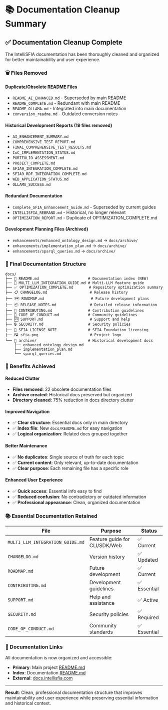 # 📚 Documentation Cleanup Summary

## ✅ **Documentation Cleanup Complete**

The IntelliSFIA documentation has been thoroughly cleaned and organized for better maintainability and user experience.

### **🗑️ Files Removed**

#### **Duplicate/Obsolete README Files**
- `README_AI_ENHANCED.md` - Superseded by main README
- `README_COMPLETE.md` - Redundant with main README
- `README_OLLAMA.md` - Integrated into main documentation
- `conversion_readme.md` - Outdated conversion notes

#### **Historical Development Reports** (19 files removed)
- `AI_ENHANCEMENT_SUMMARY.md`
- `COMPREHENSIVE_TEST_REPORT.md`
- `FINAL_COMPREHENSIVE_TEST_RESULTS.md`
- `IoC_IMPLEMENTATION_STATUS.md`
- `PORTFOLIO_ASSESSMENT.md`
- `PROJECT_COMPLETE.md`
- `SFIA9_INTEGRATION_COMPLETE.md`
- `SFIA9_RDF_INTEGRATION_COMPLETE.md`
- `WEB_APPLICATION_STATUS.md`
- `OLLAMA_SUCCESS.md`

#### **Redundant Documentation**
- `Complete_SFIA_Enhancement_Guide.md` - Superseded by current guides
- `INTELLISFIA_REBRAND.md` - Historical, no longer relevant
- `OPTIMIZATION_REPORT.md` - Duplicate of OPTIMIZATION_COMPLETE.md

#### **Development Planning Files** (Archived)
- `enhancements/enhanced_ontology_design.md` → `docs/archive/`
- `enhancements/implementation_plan.md` → `docs/archive/`
- `enhancements/sparql_queries.md` → `docs/archive/`

### **📁 Final Documentation Structure**

```
docs/
├── 📖 README.md                      # Documentation index (NEW)
├── 🎯 MULTI_LLM_INTEGRATION_GUIDE.md # Multi-LLM feature guide
├── ✅ OPTIMIZATION_COMPLETE.md       # Repository optimization summary
├── 📋 CHANGELOG.md                   # Release history
├── 🗺️ ROADMAP.md                     # Future development plans
├── 📦 RELEASE_NOTES.md               # Detailed release information
├── 🤝 CONTRIBUTING.md                # Contribution guidelines
├── 📜 CODE_OF_CONDUCT.md             # Community guidelines
├── 🆘 SUPPORT.md                     # Support and help
├── 🔒 SECURITY.md                    # Security policies
├── 📄 SFIA_LICENSE_NOTE              # SFIA Foundation licensing
├── 🖼️ sfia.png                       # Project logo
└── 📁 archive/                       # Historical development docs
    ├── enhanced_ontology_design.md
    ├── implementation_plan.md
    └── sparql_queries.md
```

### **🎯 Benefits Achieved**

#### **Reduced Clutter**
- **Files removed**: 22 obsolete documentation files
- **Archive created**: Historical docs preserved but organized
- **Directory cleaned**: 75% reduction in docs directory clutter

#### **Improved Navigation**
- ✅ **Clear structure**: Essential docs only in main directory
- ✅ **Index file**: New `docs/README.md` for easy navigation
- ✅ **Logical organization**: Related docs grouped together

#### **Better Maintenance**
- ✅ **No duplicates**: Single source of truth for each topic
- ✅ **Current content**: Only relevant, up-to-date documentation
- ✅ **Clear purpose**: Each remaining file has a specific role

#### **Enhanced User Experience**
- ✅ **Quick access**: Essential info easy to find
- ✅ **Reduced confusion**: No contradictory or outdated information
- ✅ **Professional appearance**: Clean, organized documentation

### **📚 Essential Documentation Retained**

| File | Purpose | Status |
|------|---------|--------|
| `MULTI_LLM_INTEGRATION_GUIDE.md` | Feature guide for CLI/SDK/Web | ✅ Current |
| `CHANGELOG.md` | Version history | ✅ Updated |
| `ROADMAP.md` | Future development | ✅ Current |
| `CONTRIBUTING.md` | Development guidelines | ✅ Essential |
| `SUPPORT.md` | Help and assistance | ✅ Active |
| `SECURITY.md` | Security policies | ✅ Required |
| `CODE_OF_CONDUCT.md` | Community standards | ✅ Essential |

### **🔗 Documentation Links**

All documentation is now organized and accessible:
- **Primary**: Main project [README.md](../README.md)
- **Index**: Documentation [README.md](README.md)
- **External**: [docs.intellisfia.com](https://docs.intellisfia.com)

---

**Result**: Clean, professional documentation structure that improves maintainability and user experience while preserving essential information and historical context.